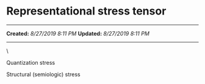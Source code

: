 Representational stress tensor
==============================

  -------------- ---------------------
  **Created:**   *8/27/2019 8:11 PM*
  **Updated:**   *8/27/2019 8:11 PM*
  -------------- ---------------------

\

Quantization stress

Structural (semiologic) stress

 
